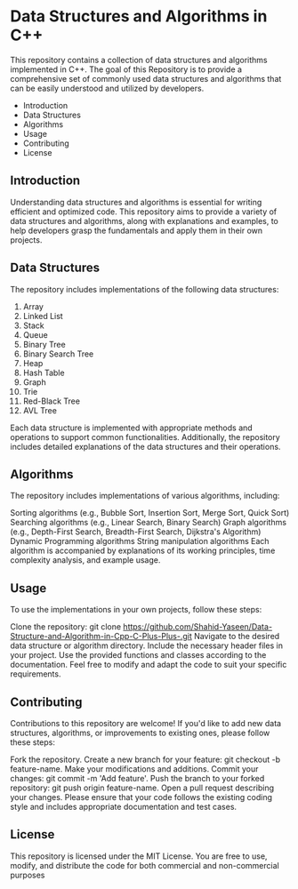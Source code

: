 # Data Structures and Algorithms in C++
This repository contains a collection of data structures and algorithms implemented in C++. 
The goal of this Repository is to provide a comprehensive set of commonly used data structures and algorithms that can be easily understood and utilized by developers.

- Introduction
- Data Structures
- Algorithms
- Usage
- Contributing
- License


## Introduction
Understanding data structures and algorithms is essential for writing efficient and optimized code. 
This repository aims to provide a variety of data structures and algorithms, along with explanations and examples, to help developers grasp the fundamentals and apply them in their own projects.

## Data Structures
The repository includes implementations of the following data structures:

1) Array
2) Linked List
3) Stack
4) Queue
5) Binary Tree
6) Binary Search Tree
7) Heap
8) Hash Table
9) Graph
10) Trie
11) Red-Black Tree
12) AVL Tree

Each data structure is implemented with appropriate methods and operations to support common functionalities. 
Additionally, the repository includes detailed explanations of the data structures and their operations.

## Algorithms
The repository includes implementations of various algorithms, including:

Sorting algorithms (e.g., Bubble Sort, Insertion Sort, Merge Sort, Quick Sort)
Searching algorithms (e.g., Linear Search, Binary Search)
Graph algorithms (e.g., Depth-First Search, Breadth-First Search, Dijkstra's Algorithm)
Dynamic Programming algorithms
String manipulation algorithms
Each algorithm is accompanied by explanations of its working principles, time complexity analysis, and example usage.

## Usage
To use the implementations in your own projects, follow these steps:

Clone the repository: git clone https://github.com/Shahid-Yaseen/Data-Structure-and-Algorithm-in-Cpp-C-Plus-Plus-.git
Navigate to the desired data structure or algorithm directory.
Include the necessary header files in your project.
Use the provided functions and classes according to the documentation.
Feel free to modify and adapt the code to suit your specific requirements.

## Contributing
Contributions to this repository are welcome! If you'd like to add new data structures, algorithms, or improvements to existing ones, please follow these steps:

Fork the repository.
Create a new branch for your feature: git checkout -b feature-name.
Make your modifications and additions.
Commit your changes: git commit -m 'Add feature'.
Push the branch to your forked repository: git push origin feature-name.
Open a pull request describing your changes.
Please ensure that your code follows the existing coding style and includes appropriate documentation and test cases.

## License
This repository is licensed under the MIT License. You are free to use, modify, and distribute the code for both commercial and non-commercial purposes
